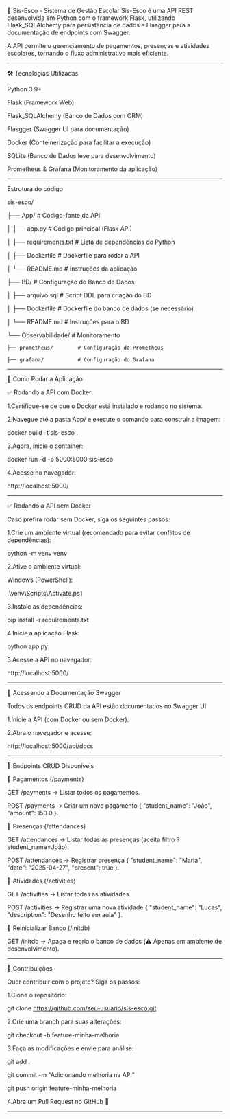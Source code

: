 🚀 Sis-Esco - Sistema de Gestão Escolar
Sis-Esco é uma API REST desenvolvida em Python com o framework Flask, utilizando Flask_SQLAlchemy para persistência de dados e Flasgger para a documentação de endpoints com Swagger.

A API permite o gerenciamento de pagamentos, presenças e atividades escolares, tornando o fluxo administrativo mais eficiente.

-----------------------------------------------------------------------
🛠 Tecnologias Utilizadas

Python 3.9+

Flask (Framework Web)

Flask_SQLAlchemy (Banco de Dados com ORM)

Flasgger (Swagger UI para documentação)

Docker (Conteinerização para facilitar a execução)

SQLite (Banco de Dados leve para desenvolvimento)

Prometheus & Grafana (Monitoramento da aplicação)

-----------------------------------------------------------------------

Estrutura do código

sis-esco/

├── App/                   # Código-fonte da API

│   ├── app.py             # Código principal (Flask API)

│   ├── requirements.txt   # Lista de dependências do Python

│   ├── Dockerfile         # Dockerfile para rodar a API

│   └── README.md          # Instruções da aplicação

├── BD/                    # Configuração do Banco de Dados

│   ├── arquivo.sql        # Script DDL para criação do BD

│   ├── Dockerfile         # Dockerfile do banco de dados (se necessário)

│   └── README.md          # Instruções para o BD

└── Observabilidade/        # Monitoramento

    ├── prometheus/        # Configuração do Prometheus
		
    ├── grafana/           # Configuração do Grafana  
		
-----------------------------------------------------------------------

🚀 Como Rodar a Aplicação

✅ Rodando a API com Docker

1.Certifique-se de que o Docker está instalado e rodando no sistema.

2.Navegue até a pasta App/ e execute o comando para construir a imagem:

docker build -t sis-esco .

3.Agora, inicie o container:

docker run -d -p 5000:5000 sis-esco

4.Acesse no navegador:

http://localhost:5000/

-----------------------------------------------------------------------

✅ Rodando a API sem Docker

Caso prefira rodar sem Docker, siga os seguintes passos:

1.Crie um ambiente virtual (recomendado para evitar conflitos de dependências):

python -m venv venv

2.Ative o ambiente virtual:

Windows (PowerShell):

.\venv\Scripts\Activate.ps1

3.Instale as dependências:

pip install -r requirements.txt

4.Inicie a aplicação Flask:

python app.py

5.Acesse a API no navegador:

http://localhost:5000/

-----------------------------------------------------------------------

📖 Acessando a Documentação Swagger

Todos os endpoints CRUD da API estão documentados no Swagger UI.

1.Inicie a API (com Docker ou sem Docker).

2.Abra o navegador e acesse:

http://localhost:5000/api/docs

-----------------------------------------------------------------------

🔄 Endpoints CRUD Disponíveis

📌 Pagamentos (/payments)

GET /payments → Listar todos os pagamentos.

POST /payments → Criar um novo pagamento { "student_name": "João", "amount": 150.0 }.

📌 Presenças (/attendances)

GET /attendances → Listar todas as presenças (aceita filtro ?student_name=João).

POST /attendances → Registrar presença { "student_name": "Maria", "date": "2025-04-27", "present": true }.

📌 Atividades (/activities)

GET /activities → Listar todas as atividades.

POST /activities → Registrar uma nova atividade { "student_name": "Lucas", "description": "Desenho feito em aula" }.

📌 Reinicializar Banco (/initdb)

GET /initdb → Apaga e recria o banco de dados (⚠️ Apenas em ambiente de desenvolvimento).

-----------------------------------------------------------------------
🤝 Contribuições

Quer contribuir com o projeto? Siga os passos:

1.Clone o repositório:

git clone https://github.com/seu-usuario/sis-esco.git

2.Crie uma branch para suas alterações:

git checkout -b feature-minha-melhoria

3.Faça as modificações e envie para análise:

git add .

git commit -m "Adicionando melhoria na API"

git push origin feature-minha-melhoria

4.Abra um Pull Request no GitHub 🎉

-----------------------------------------------------------------------
